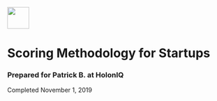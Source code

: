 <img src= 'logo.jpg' width = '50'></img>

# Scoring Methodology for Startups

### Prepared for Patrick B. at HolonIQ
Completed November 1, 2019